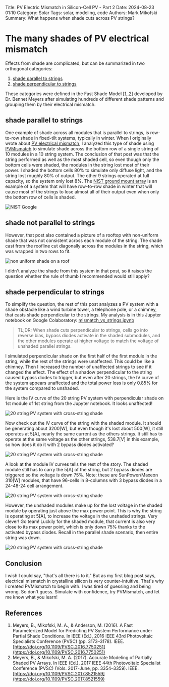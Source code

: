 Title: PV Electric Mismatch in Silicon-Cell PV - Part 2
Date: 2024-08-23 01:10
Category: Solar
Tags: solar, modeling, code
Authors: Mark Mikofski
Summary: What happens when shade cuts across PV strings?

# The many shades of PV electrical mismatch
Effects from shade are complicated, but can be summarized in two orthogonal categories:

1. [shade parallel to strings](#shade-parallel-to-strings)
2. [shade perpendicular to strings](#shade-perpendicular-to-strings)

These categories were defined in the Fast Shade Model [[1, 2](#references)]
developed by Dr. Bennet Meyers after simulating hundreds of different shade
patterns and grouping them by their electrical mismatch. 

## shade parallel to strings
One example of shade across all modules that is parallel to strings, is row-to-row
shade in fixed-tilt systems, typically in winter. When I originally wrote
about [PV electrical mismatch]({filename}PV-electrical-mismatch.md), I analyzed
this type of shade using [PVMismatch](https://sunpower.github.io/PVMismatch/)
to simulate shade across the bottom row of a single string of 10 modules in a
10 string system. The conclusion of that post was that the string performed as
well as the most shaded cell, so even though only the bottom cells were shaded,
the modules in the string lost most of their power. I shaded the bottom cells
80% to simulate only diffuse light, and the string lost roughly 80% of output.
The other 9 strings operated at full capacity, so the system only lost 8%. The
[NIST ground mount array](https://www.nist.gov/el/energy-and-environment-division-73200/heat-transfer-alternative-energy-systems/photovoltaic-1)
is an example of a system that will have row-to-row shade in winter that will
cause most of the strings to lose almost all of their output even when only
the bottom row of cells is shaded.

![NIST Google](./images/nist-ground-array.png)

## shade not parallel to strings
However, that post also contained a picture of a rooftop with non-uniform shade
that was not consistent across each module of the string. The shade cast from
the roofline cut diagonally across the modules in the string, which was wrapped
in two rows to fit.

![non uniform shade on a roof](./images/20150923_170418.jpg)

I didn't analyze the shade from this system in that post, so it raises the
question whether the rule of thumb I recommended would still apply?

## shade perpendicular to strings
To simplify the question, the rest of this post analyzes a PV system with a
shade obstacle like a wind turbine tower, a telephone pole, or a chimney, that casts shade
perpendicular to the strings. My analysis is in this Jupyter notebook on Google Colaboratory:
[mismatch_vs_strings.ipynb](https://colab.research.google.com/drive/1b2Ll7G-4WBKPl57m-FPBhU8MLjLOTfIb)

>TL;DR: When shade cuts perpendicular to strings, cells go into reverse bias,
bypass diodes activate in the shaded submodules, and the other modules operate
at higher voltage to match the voltage of unshaded parallel strings.

I simulated perpendicular shade on the first half of the first module in the
string, while the rest of the strings were unaffected. This could be like a
chimney. Then I increased the number of unaffected strings to see if it changed
the effect. The effect of a shadow perpendicular to the string caused bypass
diodes to trigger, but even after 20 strings, the IV curve of the system
appears unaffected and the total power loss is only 0.85% for the system
compared to unshaded.

Here is the IV curve of the 20 string PV system with perpendicular shade on
1st module of 1st string from the Jupyter notebook. It looks unaffected!

![20 string PV system with cross-string shade](./images/cross-string-mismatch/pvsystem-20strings.png)

Now check out the IV curve of the string with the shaded module. It should
be generating about 3200[W], but even though it's lost about 500[W], it
still operates at 5[A], nearly the same current as the others strings. It
still has to operate at the same voltage as the other strings, 538.7[V] in
this example, so how does it do it with 2 bypass diodes activated?

![20 string PV system with cross-string shade](./images/cross-string-mismatch/pvstring-20strings.png)

A look at the module IV curves tells the rest of the story. The shaded module
still has to carry the 5[A] of the string, but 2 bypass diodes are triggered
so the voltage is down 75%. Note: these are SunPower/Maxeon 310[W] modules,
that have 96-cells in 8-columns with 3 bypass diodes in a 24-48-24 cell arrangement.

![20 string PV system with cross-string shade](./images/cross-string-mismatch/pvmod0-20strings.png)

However, the unshaded modules make up for the lost voltage in the shaded
module by operating just above the max power point. This is why the string
is operating at 5[A], to increase the voltage in the unshaded strings.
Very clever! Go team! Luckily for the shaded module, that current is
also very close to its max power point, which is only down 75% thanks
to the activated bypass diodes. Recall in the parallel shade scenario,
then entire string was down.

![20 string PV system with cross-string shade](./images/cross-string-mismatch/pvmod1-20strings.png)

## Conclusion
I wish I could say, "that's all there is to it." But as my first blog post
says, electrical mismatch in crystalline silicon is very counter-intuitive.
That's why I created PVMismatch to begin with. I was tired of guessing and
being wrong. So don't guess. Simulate with confidence, try PVMismatch, and
let me know what you learn!

## References

1. Meyers, B., Mikofski, M. A., & Anderson, M. (2016). A Fast Parameterized Model for Predicting PV System Performance under Partial Shade Conditions. In IEEE (Ed.), 2016 IEEE 43rd Photovoltaic Specialists Conference (PVSC) (pp. 3173–3178). IEEE. [https://doi.org/10.1109/PVSC.2016.7750251](https://doi.org/10.1109/PVSC.2016.7750251)
2. Meyers, B., & Mikofski, M. A. (2017). Accurate Modeling of Partially Shaded PV Arrays. In IEEE (Ed.), 2017 IEEE 44th Photovoltaic Specialist Conference (PVSC) (Vols. 2017-June, pp. 3354–3359). IEEE. [https://doi.org/10.1109/PVSC.2017.8521559](https://doi.org/10.1109/PVSC.2017.8521559)